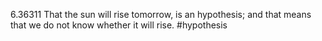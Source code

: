 6.36311 That the sun will rise tomorrow, is an hypothesis; and that means that we do not know whether it will rise.
#hypothesis